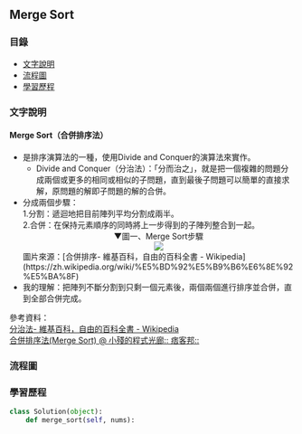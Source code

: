 ## Merge Sort
### 目錄
* [文字說明](#文字說明)
* [流程圖](#流程圖)
* [學習歷程](#學習歷程)
### 文字說明
#### Merge Sort（合併排序法）
* 是排序演算法的一種，使用Divide and Conquer的演算法來實作。
  * Divide and Conquer（分治法）：「分而治之」，就是把一個複雜的問題分成兩個或更多的相同或相似的子問題，直到最後子問題可以簡單的直接求解，原問題的解即子問題的解的合併。
* 分成兩個步驟：    
   1.分割：遞迴地把目前陣列平均分割成兩半。    
   2.合併：在保持元素順序的同時將上一步得到的子陣列整合到一起。    
   <div align=center>▼圖一、Merge Sort步驟</div>    
   <div align=center><img src="https://upload.wikimedia.org/wikipedia/commons/c/cc/Merge-sort-example-300px.gif"/></div>    
   圖片來源：[合併排序- 維基百科，自由的百科全書 - Wikipedia](https://zh.wikipedia.org/wiki/%E5%BD%92%E5%B9%B6%E6%8E%92%E5%BA%8F)
* 我的理解：把陣列不斷分割到只剩一個元素後，兩個兩個進行排序並合併，直到全部合併完成。
   
參考資料：    
[分治法- 維基百科，自由的百科全書 - Wikipedia](https://zh.wikipedia.org/wiki/%E5%88%86%E6%B2%BB%E6%B3%95)    
[合併排序法(Merge Sort) @ 小殘的程式光廊:: 痞客邦::](https://emn178.pixnet.net/blog/post/87965707)

### 流程圖
### 學習歷程
```Python
class Solution(object):
    def merge_sort(self, nums):
